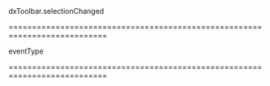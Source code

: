 <!--id-->dxToolbar.selectionChanged<!--/id-->
===========================================================================
<!--hidden--><!--/hidden-->
<!--type-->eventType<!--/type-->
===========================================================================

